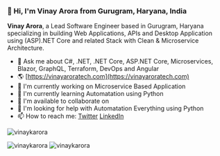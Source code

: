 ### 👋 Hi, I'm Vinay Arora from Gurugram, Haryana, India

 **Vinay Arora**, a Lead Software Engineer based in Gurugram, Haryana specializing in building Web Applications, APIs and Desktop Application using (ASP).NET Core and related Stack with Clean & Microservice Architecture.

- 💬 Ask me about C#, .NET, .NET Core, ASP.NET Core, Microservices, Blazor, GraphQL, Terraform, DevOps and Angular
- 🌎 [https://vinayaroratech.com](https://vinayaroratech.com)
- 🔭 I'm currently working on Microservice Based Application
- 🌱 I'm currently learning Automatation using Python
- 👯 I'm available to collaborate on
- 🤔 I'm looking for help with Automatation Everything using Python
- 📫 How to reach me: [Twitter](https://twitter.com/vinaroar) [LinkedIn](https://www.linkedin.com/in/vinuarora/)

<p align="left"> <img src="https://komarev.com/ghpvc/?username=vinaykarora" alt="vinaykarora" /> </p>

<img src="https://github-readme-stats.vercel.app/api?username=vinaykarora&show_icons=true&theme=dark&count_private=true" alt="vinaykarora" />
<img src="https://github-readme-stats.vercel.app/api/top-langs/?username=vinaykarora&theme=dark&layout=compact&hide=html,javascript&langs_count=6" alt="vinaykarora" />
